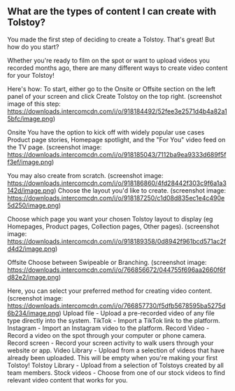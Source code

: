 ## What are the types of content I can create with Tolstoy?

You made the first step of deciding to create a Tolstoy. That's great! But how do you start?

Whether you're ready to film on the spot or want to upload videos you recorded months ago, there are many different ways to create video content for your Tolstoy!

Here's how:
To start, either go to the Onsite or Offsite section on the left panel of your screen and click Create Tolstoy on the top right. (screenshot image of this step: https://downloads.intercomcdn.com/i/o/918184492/52fee3e2571d4b4a82a15bfc/image.png)

Onsite
You have the option to kick off with widely popular use cases Product page stories,  Homepage spotlight, and the "For You" video feed on the TV page. (screenshot image: https://downloads.intercomcdn.com/i/o/918185043/7112ba9ea9333d689f5ff3ef/image.png)

You may also create from scratch. (screenshot image: https://downloads.intercomcdn.com/i/o/918186860/4fd28442f303c9f6a1a3142d/image.png)
Choose the layout you'd like to create. (screenshot image: https://downloads.intercomcdn.com/i/o/918187250/c1d08d835ec1e4c490e5d250/image.png)

Choose which page you want your chosen Tolstoy layout to display (eg    Homepages, Product pages, Collection pages, Other pages). (screenshot image: https://downloads.intercomcdn.com/i/o/918189358/0d8942f961bcd571ac2fd4d2/image.png)

Offsite
Choose between Swipeable or Branching. (screenshot image: https://downloads.intercomcdn.com/i/o/766856672/044755f696aa2660f6fd82e2/image.png)

Here, you can select your preferred method for creating video content. (screenshot image: https://downloads.intercomcdn.com/i/o/766857730/f5dfb5678595ba5275d6b234/image.png)
Upload file - Upload a pre-recorded video of any file type directly into the system.
TikTok - Import a TikTok link to the platform.
Instagram - Import an Instagram video to the platform.
Record Video - Record a video on the spot through your computer or phone camera.
Record screen - Record your screen activity to walk users through your website or app.
Video Library - Upload from a selection of videos that have already been uploaded. This will be empty when you're making your first Tolstoy!
Tolstoy Library - Upload from a selection of Tolstoys created by all team members.
Stock videos - Choose from one of our stock videos to find relevant video content that works for you.
